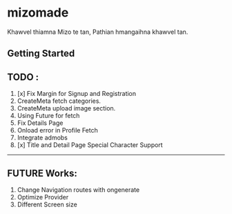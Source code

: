# mizomade

Khawvel thiamna Mizo te tan, Pathian hmangaihna khawvel tan.

## Getting Started


## TODO : 
1. [x] Fix Margin for Signup and Registration
2. CreateMeta fetch categories.
3. CreateMeta upload image section.
4. Using Future for fetch
5. Fix Details Page
6. Onload error in Profile Fetch
7. Integrate admobs
8. [x] Title and Detail Page Special Character Support
--- 


## FUTURE Works:
1. Change Navigation routes with ongenerate
2. Optimize Provider
3. Different Screen size
